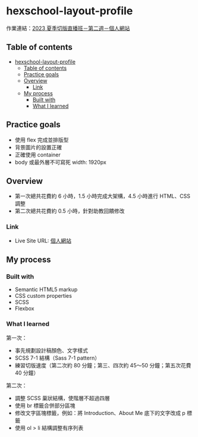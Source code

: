 # hexschool-layout-profile
作業連結：[2023 夏季切版直播班－第二週－個人網站](https://rpg.hexschool.com/training/36/task)

## Table of contents
- [hexschool-layout-profile](#hexschool-layout-profile)
  - [Table of contents](#table-of-contents)
  - [Practice goals](#practice-goals)
  - [Overview](#overview)
    - [Link](#link)
  - [My process](#my-process)
    - [Built with](#built-with)
    - [What I learned](#what-i-learned)

## Practice goals
- 使用 flex 完成並排版型
- 背景圖片的設置正確
- 正確使用 container
- body 或最外層不可寫死 width: 1920px

## Overview
- 第一次總共花費約 6 小時，1.5 小時完成大架構，4.5 小時進行 HTML、CSS 調整
- 第二次總共花費約 0.5 小時，針對助教回饋修改

### Link
- Live Site URL: [個人網站](https://chunjull.github.io/hexschool-layout-profile/)

## My process

### Built with
- Semantic HTML5 markup
- CSS custom properties
- SCSS
- Flexbox

### What I learned
第一次：
- 事先規劃設計稿顏色、文字樣式
- SCSS 7-1 結構（Sass 7-1 pattern）
- 練習切版速度（第二次約 80 分鐘；第三、四次約 45～50 分鐘；第五次花費 40 分鐘）

第二次：
- 調整 SCSS 巢狀結構，使階層不超過四層
- 使用 br 標籤合併部分區塊
- 修改文字區塊標籤，例如：將 Introduction、About Me 底下的文字改成 p 標籤
- 使用 ol > li 結構調整有序列表